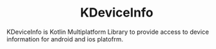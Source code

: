 <h1 align="center">KDeviceInfo</h1>

KDeviceInfo is Kotlin Multiplatform Library to provide access to device information for android and ios platofrm.
